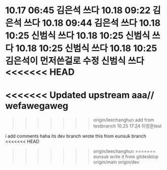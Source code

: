10.17 06:45 김은석 쓰다
10.18 09:22 김은석 쓰다
10.18 09:44 김은석 쓰다
10.18 10:25 신범식 쓰다
10.18 10:25 신범식 쓰다
10.18 10:25 신범식 쓰다
10.18 10:25 김은석이 먼저쓴걸로 수정  신범식 쓰다
<<<<<<< HEAD
=======
<<<<<<< Updated upstream
aaa//
wefawegaweg
=======
>>>>>>> origin/leechanghun
add from testbranch
10.25 17:24 이창훈test




i add comments
haha its dev branch
wrote this from eunsuk branch
<<<<<<< HEAD

>>>>>>> origin/leechanghun
=======
eunsuk write it from gitdesktop
>>>>>>> origin/main
>>>>>>> origin/dev
